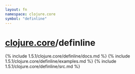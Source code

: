 ```yaml
---
layout: fn
namespace: clojure.core
symbol: "definline"
---
```


# [clojure.core](../)/definline

{% include 1.5.1/clojure.core/definline/docs.md %}
{% include 1.5.1/clojure.core/definline/examples.md %}
{% include 1.5.1/clojure.core/definline/src.md %}

